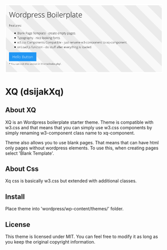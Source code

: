 ![XQ dsijakXq](./screenshot.jpg)

# XQ (dsijakXq)

## About XQ

XQ is an Wordpress boilerplate starter theme. Theme is compatible with w3.css and
that means that you can simply use w3.css components by simply renaming
w3-component class name to xq-component. 

Theme also allows you to use blank pages. That means that can have html
only pages without wordpress elements. To use this, when creating pages select 'Blank Template'.

## About Css

Xq css is basically w3.css but extended with additional classes.

## Install

Place theme into 'wordpress/wp-content/themes/' folder.

## License

This theme is licensed under MIT. You can feel free to modify it as 
long as you keep the original copyright information.
